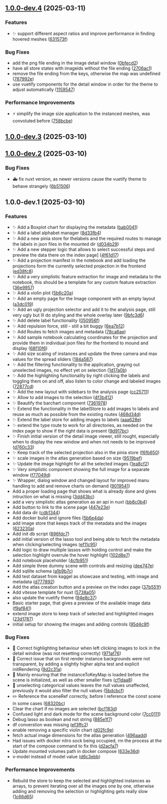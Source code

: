 ## [1.0.0-dev.4](https://github.com/alexv710/daedalusData/compare/v1.0.0-dev.3...v1.0.0-dev.4) (2025-03-11)

### Features

* :sparkles: support different aspect ratios and improve performance in finding hovered meshes ([631573f](https://github.com/alexv710/daedalusData/commit/631573fa4a8b8b1ef4c44dd551335e646b7b307e))

### Bug Fixes

* add the png file ending in the image detail window ([0bfecd2](https://github.com/alexv710/daedalusData/commit/0bfecd2fe62887d3daf1533df2fffe6b1cf62eb5))
* have all store states with imageids without the file ending ([2706ac1](https://github.com/alexv710/daedalusData/commit/2706ac12e91ff3c93df3af1b86b967db01144d94))
* remove the file ending from the keys, otherwise the map was undefined ([787992e](https://github.com/alexv710/daedalusData/commit/787992e3452a76d301728d55c70ec3883f353d85))
* use vuetify components for the detail window in order for the theme to adjust automatically ([1159547](https://github.com/alexv710/daedalusData/commit/1159547566249a5649f1019c1d3c12ace3c07bf6))

### Performance Improvements

* :zap: simplify the image size application to the instanced meshes, was convoluted before ([758bcbe](https://github.com/alexv710/daedalusData/commit/758bcbed355838573d30e366ce109cb66d0e3743))

## [1.0.0-dev.3](https://github.com/alexv710/daedalusData/compare/v1.0.0-dev.2...v1.0.0-dev.3) (2025-03-10)

## [1.0.0-dev.2](https://github.com/alexv710/daedalusData/compare/v1.0.0-dev.1...v1.0.0-dev.2) (2025-03-10)

### Bug Fixes

* :ambulance: fix nuxt version, as newer versions cause the vuetify theme to behave strangely ([6b51506](https://github.com/alexv710/daedalusData/commit/6b51506b74e46ee1ea1952030dd3ecada81fa0ab))

## 1.0.0-dev.1 (2025-03-10)

### Features

* :sparkles: Add a Boxplot chart for displaying the metadata ([bab0041](https://github.com/alexv710/daedalusData/commit/bab0041597cbb8256d7f16ac45d48736c160e52b))
* :sparkles: Add a label alphabet manager ([8d33fb4](https://github.com/alexv710/daedalusData/commit/8d33fb4d4ddddaddc6fe43053d58e3bda2e7244b))
* :sparkles: Add a new pinia store for thelabels and the required routes to manage the labels in json files in the mounted dir ([d034b29](https://github.com/alexv710/daedalusData/commit/d034b29d7e815eee1314d86a803609fb76c37085))
* :sparkles: Add a new stepper logic that allows to select successful steps and preview the data there on the index page] ([4f61d17](https://github.com/alexv710/daedalusData/commit/4f61d1753c9cf97500f09bf212df370d0a0ced23))
* :sparkles: Add a projection manifest in the notebook and add loading the projections form the currently selected projection in the frontend ([ed38fc8](https://github.com/alexv710/daedalusData/commit/ed38fc88132bf1082646e3c1943ea1e2233d3b1a))
* :sparkles: Add a very simplistic feature extraction for image and metadata to the notebook, this should be a template for any custom feature extraction ([36e9957](https://github.com/alexv710/daedalusData/commit/36e995763113b2a1a130302e28a9cc30086c6daa))
* :sparkles: Add a violin plot ([5b6c20a](https://github.com/alexv710/daedalusData/commit/5b6c20a08692135d2e9e95d2520f493772fafc97))
* :sparkles: Add an empty page for the Image component with an empty layout ([a3dc019](https://github.com/alexv710/daedalusData/commit/a3dc01977c0e414af3292c9a2e5da23b89594f07))
* :sparkles: Add an ugly projection selector and add it to the analysis page, still very ugly but Ill do styling and the whole overlay later ([9bfc3d6](https://github.com/alexv710/daedalusData/commit/9bfc3d6de312ed637ecc717d8542e3e7118ca829))
* :sparkles: Add delete label functionality ([050956f](https://github.com/alexv710/daedalusData/commit/050956f900480ca3d203a4ca899086d9d7c921ab))
* :sparkles: Add repulsion force, still - still a bit buggy ([6ea7b12](https://github.com/alexv710/daedalusData/commit/6ea7b12aa824b71ce6fda5afad884a848cf25299))
* :sparkles: Add Routes to fetch images and metadata ([78ca6ae](https://github.com/alexv710/daedalusData/commit/78ca6aecd2829b2fef3ba7c188dfb8a8f529f0fb))
* :sparkles: Add sample notebook calculating coordinates for the projection and provide them in individual json files for the frontend to mound and display ([68f10f6](https://github.com/alexv710/daedalusData/commit/68f10f6ed1aabb94cbd1495eac021bcc058599cb))
* :sparkles: Add size scaling of instances and update the three camera and max values for the spread sliders ([184a587](https://github.com/alexv710/daedalusData/commit/184a587228ad9b77daa72a192309c385c48811fe))
* :sparkles: Add the filtering functionality to the application, graying out unselected images, no effect yet on selection ([1d17a0b](https://github.com/alexv710/daedalusData/commit/1d17a0be793bd33eb63c797824e3997e92624cc6))
* :sparkles: Add the highlighting functionality by right clicking the labels and toggling them on and off, also listen to color change and labeled images ([72877cd](https://github.com/alexv710/daedalusData/commit/72877cd8fb385bb77de7affd7bedc115dd6809ae))
* :sparkles: Add the new layout with sidebars to the analysis page ([cc25711](https://github.com/alexv710/daedalusData/commit/cc25711927f7985c8fa46466cd3ea09158f22da2))
* :sparkles: Allow to add images to the selection ([4f3b412](https://github.com/alexv710/daedalusData/commit/4f3b4123e902ffbd2a2c16bede1c6d67d4c5d554))
* :sparkles: Beautify the barchart component ([7361978](https://github.com/alexv710/daedalusData/commit/7361978d1bf774e1cbc3523e3a66a0cfa39ec8df))
* :sparkles: Extend the functionality in the labelStore to add images to labels and reuse as much as possible from the existing routes ([468d34d](https://github.com/alexv710/daedalusData/commit/468d34daac338d7825879e499146471084d6b5a8))
* :sparkles: Extend the label store for adding images to labels ([aaa628e](https://github.com/alexv710/daedalusData/commit/aaa628e92e3291c013a4ce1a3ffc498091fd642c))
* :sparkles: extend the type route to work for all directories, as needed on the index page to show if the right data is present ([9d917bc](https://github.com/alexv710/daedalusData/commit/9d917bcee543ca5d1857c0867240e39db4095a60))
* :sparkles: Finish initial version of the detail image viewer, still rought, especially when to display the new window and when not needs to be improved ([d760c33](https://github.com/alexv710/daedalusData/commit/d760c331badd0d5d82e5cc2ba5eaf4fa7a040aad))
* :sparkles: Keep track of the selected projection also in the pinia store ([f6fb650](https://github.com/alexv710/daedalusData/commit/f6fb65058a2b62920c15b14cf83f8486fc17af3f))
* :sparkles: scale images in the atlas generation based on size ([9519bef](https://github.com/alexv710/daedalusData/commit/9519bef19cb2896f9bc4d6c385c2992ec7644194))
* :sparkles: Update the image highlight for all the selected images ([1ea8cf2](https://github.com/alexv710/daedalusData/commit/1ea8cf29eab418eafcb233d4540e1917e5673b9f))
* :sparkles: Very simplistic component showing the full image for a separate window ([f77049d](https://github.com/alexv710/daedalusData/commit/f77049d2d5aab69f7f87c7c48f7b1d7fe550041a))
* :sparkles: Wrapper, dialog window and changed layout for improved manu handling to add and remove charts on demand ([9019541](https://github.com/alexv710/daedalusData/commit/9019541c45a92cd6f913e4c15ab63f8edbea8619))
* Add a proper loading page that shows what is already done and gives intruction on what is missing ([3dd43bc](https://github.com/alexv710/daedalusData/commit/3dd43bce895e946cf754378e9638aaac24bd8892))
* add a very simplistic atlas generation as an api in nuxt ([bb8c0b4](https://github.com/alexv710/daedalusData/commit/bb8c0b4d55aee0d7e4e2b2621837e1acaa7e5727))
* Add button to link to the scene page ([447e23e](https://github.com/alexv710/daedalusData/commit/447e23e748c4e76659e80f9b6f9060c1bb0dbe2e))
* Add data dir ([cdb1344](https://github.com/alexv710/daedalusData/commit/cdb134457339203856a6f26f5c0116279592c969))
* Add docker build and ignore files ([5b6e4da](https://github.com/alexv710/daedalusData/commit/5b6e4da5c715f2c1ea13a74717edb8e5711e2e65))
* add image store that keeps track of the metadata and the images ([623230a](https://github.com/alexv710/daedalusData/commit/623230a35e7a27a4ec6fc0f661a383952368c4b4))
* Add init db script ([896fdc7](https://github.com/alexv710/daedalusData/commit/896fdc7bc840dbd2e7321d9ba6ef65fc4c42a06c))
* add initial version of the lasso tool and being able to fetch the metadata when clicking/selecting images ([ef11c95](https://github.com/alexv710/daedalusData/commit/ef11c958623f5f0a2b22248cead020c7cf61bdd1))
* Add logic to draw multiple lassos with holding control and make the selection highlight overrule the hover highlight ([102d8e7](https://github.com/alexv710/daedalusData/commit/102d8e79b9e8c01b65ea63079dec2c6cfaa1d6e9))
* Add notebook placeholder ([4cfb951](https://github.com/alexv710/daedalusData/commit/4cfb951619105c32fbe543f129743494d91ac7d0))
* Add simple three dummy scene with controls and resizing ([dee747e](https://github.com/alexv710/daedalusData/commit/dee747e9adc818fe4ea5a8e32c980d7372f1798e))
* Add sqllite schema ([a1b9b7c](https://github.com/alexv710/daedalusData/commit/a1b9b7c3d87f5af5fdfadbf09a327d7d44dd4a77))
* Add test dataset from kaggel as showcase and testing, with image and metadata ([d777892](https://github.com/alexv710/daedalusData/commit/d777892042405966f5a57ab28676e16cfc76c433))
* Add the atlas creation button and a preview on the index page ([37b551f](https://github.com/alexv710/daedalusData/commit/37b551fb3988eb3dda18b7ff4c57542b51e1980d))
* Add vitesse template for nuxt ([5738a05](https://github.com/alexv710/daedalusData/commit/5738a059c4c9fd8984a6d75af2cc33177cef3b6a))
* also update the vuetify theme ([94e8c37](https://github.com/alexv710/daedalusData/commit/94e8c3776aa2e5ef41d146af28c7aabe708e30c5))
* Basic starter page, that gives a preview of the available image data ([f9af841](https://github.com/alexv710/daedalusData/commit/f9af841aba11024b5d43657fca4a1e5de25a6aad))
* extend image store to keep track of selected and highlighted images ([23d1787](https://github.com/alexv710/daedalusData/commit/23d1787d03e45d5d9ef0b3fd7ef67ccae1bd4cea))
* initial setup for showing the images and adding controls ([95d4c9f](https://github.com/alexv710/daedalusData/commit/95d4c9faeca64439dfea09c2a1a85197b6c63c75))

### Bug Fixes

* :bug: Correct highlighting behaviour when left clicking images to lock in the detail window (was not resetting correctly) ([971af76](https://github.com/alexv710/daedalusData/commit/971af76e8e939deff8459a6fe517895354699671))
* :bug: Correct issue that on first render instance backgrounds were not transparent, by adding a slightly higher alpha test and explicit initRendering ([9d2c31a](https://github.com/alexv710/daedalusData/commit/9d2c31a6d0668119c871e38f318e5cb4c835bedd))
* :bug: Mainly ensuring that the instanceToKeyMap is loaded before the scene is initialized, as well as other smaller fixes ([cf1daa8](https://github.com/alexv710/daedalusData/commit/cf1daa8265487035a7dabf117b188d708a81fa49))
* :bug: unselecting categorical values leaves the null values unaffected, previously it would also filter the null values ([5bdcbcf](https://github.com/alexv710/daedalusData/commit/5bdcbcf18d08b4fcb2d8e787476e2876a77c197f))
* :pencil2: Reference the sceneRef correctly, before I reference the const scene in some cases ([68320bc](https://github.com/alexv710/daedalusData/commit/68320bcc7d53a560593cc580097ee3741d80d68a))
* Clear the chart if no images are selected ([bcf183d](https://github.com/alexv710/daedalusData/commit/bcf183db2e3dea7158afb4bd08a1dd80c3e89a67))
* Confused light and dark mode for the scene background color ([7cc0111](https://github.com/alexv710/daedalusData/commit/7cc0111644b5a48db5fcc03ce6a24051e0f8be8d))
* Debug lasso as boolean and not string ([885e1f7](https://github.com/alexv710/daedalusData/commit/885e1f7e3f1a05ca99c8a29bce76d86a251c7e68))
* df converstion was missing ([ef3ffc2](https://github.com/alexv710/daedalusData/commit/ef3ffc2f38c91bef86148d6af2372436627ce919))
* enable removing a specific violin chart ([d02fc9e](https://github.com/alexv710/daedalusData/commit/d02fc9e92bbf346a100136adee07ebb940e042e5))
* fetch actual image dimensions for the atlas generation ([496aadd](https://github.com/alexv710/daedalusData/commit/496aaddb214b82d85a1d079b3e302828f0cf7434))
* Had issues with docker nitro sock being occupied, rm the process at the start of the compose command to fix this ([d2acfa7](https://github.com/alexv710/daedalusData/commit/d2acfa77b27de8fe675365745838cb2893c39992))
* Update mounted volumes path in docker compose ([633e36d](https://github.com/alexv710/daedalusData/commit/633e36db724cae8e6e54ee5b4e252590df3e5278))
* v-model instead of model value ([d6c3ebb](https://github.com/alexv710/daedalusData/commit/d6c3ebb9065684ce593ff5ba6d48e79177f48274))

### Performance Improvements

* Rebuild the store to keep the selected and highlighted instances as arrays, to prevent iterating over all the images one by one, otherwise adding and removing the selection or highlighting gets really slow ([1c66d65](https://github.com/alexv710/daedalusData/commit/1c66d65044ee36b0fa6b148a0afe13fcfe945d46))
